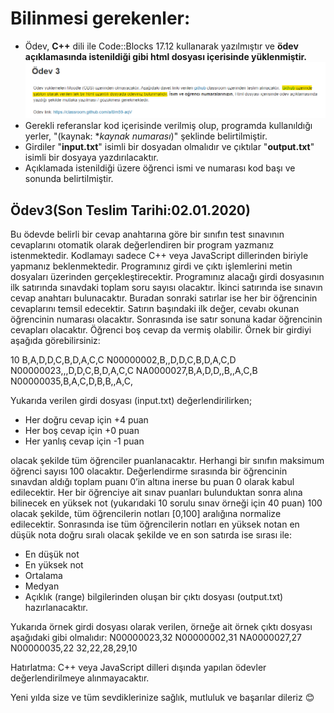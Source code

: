# Bilinmesi gerekenler:
* Ödev, **C++** dili ile Code::Blocks 17.12 kullanarak yazılmıştır ve **ödev açıklamasında istenildiği gibi html dosyası içerisinde yüklenmiştir.**
![ödev açıklaması](https://github.com/DokuzEylulCsc/odev-3-eyubsalihozdemir2018280059/blob/master/odevAciklamasi.png?raw=true)
* Gerekli referanslar kod içerisinde verilmiş olup, programda kullanıldığı yerler, "(kaynak: *_kaynak numarası_)" şeklinde belirtilmiştir.
* Girdiler "**input.txt**" isimli bir dosyadan olmalıdır ve çıktılar "**output.txt**" isimli bir dosyaya yazdırılacaktır.
* Açıklamada istenildiği üzere öğrenci ismi ve numarası kod başı ve sonunda belirtilmiştir.

## Ödev3(Son Teslim Tarihi:02.01.2020)
Bu ödevde belirli bir cevap anahtarına göre bir sınıfın test sınavının cevaplarını otomatik olarak değerlendiren bir program yazmanız istenmektedir. Kodlamayı sadece C++ veya JavaScript dillerinden biriyle yapmanız beklenmektedir. Programınız girdi ve çıktı işlemlerini metin dosyaları üzerinden gerçekleştirecektir. 
Programınız alacağı girdi dosyasının ilk satırında sınavdaki toplam soru sayısı olacaktır. İkinci satırında ise sınavın cevap anahtarı bulunacaktır. Buradan sonraki satırlar ise her bir öğrencinin cevaplarını temsil edecektir. Satırın başındaki ilk değer, cevabı okunan öğrencinin numarası olacaktır. Sonrasında ise satır sonuna kadar öğrencinin cevapları olacaktır. Öğrenci boş cevap da vermiş olabilir. Örnek bir girdiyi aşağıda görebilirsiniz:

10
B,A,D,D,C,B,D,A,C,C
N00000002,B,,D,D,C,B,D,A,C,D
N00000023,,,D,D,C,B,D,A,C,C
NA0000027,B,A,D,D,,B,,A,C,B
N00000035,B,A,C,D,B,B,,A,C,

Yukarıda verilen girdi dosyası (input.txt) değerlendirilirken;
-	Her doğru cevap için +4 puan
-	Her boş cevap için +0 puan
-	Her yanlış cevap için -1 puan

olacak şekilde tüm öğrenciler puanlanacaktır. Herhangi bir sınıfın maksimum öğrenci sayısı 100 olacaktır. Değerlendirme sırasında bir öğrencinin sınavdan aldığı toplam puanı 0’in altına inerse bu puan 0 olarak kabul edilecektir. Her bir öğrenciye ait sınav puanları bulunduktan sonra alına bilinecek en yüksek not (yukarıdaki 10 sorulu sınav örneği için 40 puan) 100 olacak şekilde, tüm öğrencilerin notları [0,100] aralığına normalize edilecektir. Sonrasında ise tüm öğrencilerin notları en yüksek notan en düşük nota doğru sıralı olacak şekilde ve en son satırda ise sırası ile:

-	En düşük not
-	En yüksek not
-	Ortalama
-	Medyan
-	Açıklık (range)
bilgilerinden oluşan bir çıktı dosyası (output.txt) hazırlanacaktır.

Yukarıda örnek girdi dosyası olarak verilen, örneğe ait örnek çıktı dosyası aşağıdaki gibi olmalıdır:
N00000023,32
N00000002,31
NA0000027,27
N00000035,22
32,22,28,29,10


Hatırlatma: C++ veya JavaScript dilleri dışında yapılan ödevler değerlendirilmeye alınmayacaktır.

Yeni yılda size ve tüm sevdiklerinize sağlık, mutluluk ve başarılar dileriz 😊
